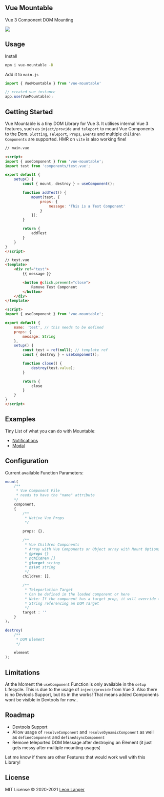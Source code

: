 <h2 align="left">Vue Mountable</h2>

<p align="left">Vue 3 Component DOM Mounting</p>

<p align="left">
<a href="https://www.npmjs.com/package/vue-mountable">
<img src="https://img.shields.io/npm/v/vue-mountable?color=222&style=flat-square">
</a>
</p>

## Usage

Install

```bash
npm i vue-mountable -D
```

Add it to `main.js`

```ts
import { VueMountable } from 'vue-mountable'

// created vue instance
app.use(VueMountable);
```
## Getting Started

Vue Mountable is a tiny DOM Library for Vue 3.
It utilises internal Vue 3 features, such as `inject/provide` and `teleport` to mount Vue Components to the Dom.
`Slotting`, `Teleport`, `Props`, `Events` and multiple `children Components` are supported. HMR on `vite` is also working fine!

```html
// main.vue

<script>
import { useComponent } from 'vue-mountable';
import test from 'components/test.vue';

export default {
	setup() {
		const { mount, destroy } = useComponent();

		function addTest() {
			mount(test, {
				props: {
					message: 'This is a Test Component'
				}
			});
		}

		return {
			addTest
		}
	}
}
</script>
```
```html
// test.vue
<template>
	<div ref="test">
		{{ message }}

		<button @click.prevent="close">
			Remove Test Component
		</button>
	</div>
</template>

<script>
import { useComponent } from 'vue-mountable';

export default {
	name: 'test', // this needs to be defined
	props: {
		message: String
	},
	setup() {
		const test = ref(null); // template ref
		const { destroy } = useComponent();

		function close() {
			destroy(test.value);
		}

		return {
			close
		}
	}
}
</script>
```

## Examples
Tiny List of what you can do with Mountable:

- [Notifications](https://github.com/Subwaytime/vue-mountable/blob/main/example/src/utils/useNotify.js)
- [Modal](https://github.com/Subwaytime/vue-mountable/blob/main/example/src/app.vue)

## Configuration

Current available Function Parameters:

```ts
mount(
	/**
	 * Vue Component File
	 * needs to have the "name" attribute
	*/
	component,
	{
		/**
		 * Native Vue Props
		 */

		props: {},

		/**
		 * Vue Children Components
		 * Array with Vue Components or Object array with Mount Options: component, children, props, target, slot
		 * @props {}
		 * @children []
		 * @target string
		 * @slot string
		 */
		children: [],

		/**
		 * Teleportation Target
		 * Can be defined in the loaded component or here
		 * Note: If the component has a target prop, it will override this option
		 * String referencing an DOM Target
		 */
		target : ''
	}
);

destroy(
	/**
	 * DOM Element
	 */

	element
);
```

## Limitations

At the Moment the `useComponent` Function is only available in the `setup` Lifecycle. This is due to the usage of `inject/provide` from Vue 3.
Also there is no Devtools Support, but its in the works! That means added Components wont be visible in Devtools for now..

## Roadmap
- Devtools Support
- Allow usage of `resolveComponent` and `resolveDynamicComponent` as well as `defineComponent` and `defineAsyncComponent`
- Remove teleported DOM Message after destroying an Element (it just gets messy after multiple mounting usages)

Let me know if there are other Features that would work well with this Library!

## License

MIT License © 2020-2021 [Leon Langer](https://github.com/subwaytime)
